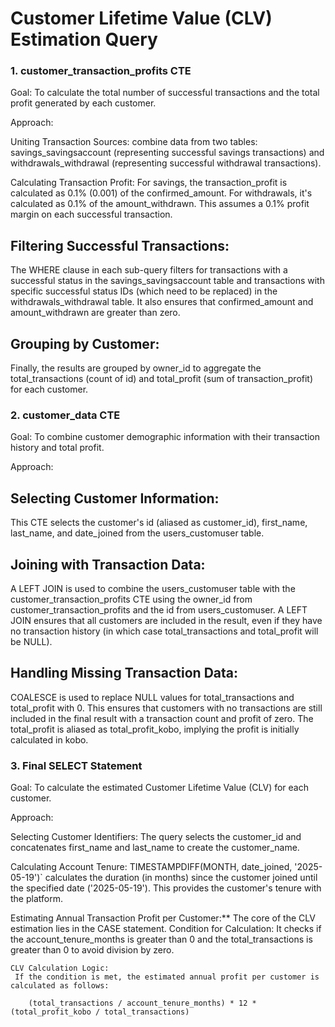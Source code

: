 # Customer Lifetime Value (CLV) Estimation Query

### 1. customer_transaction_profits CTE

Goal: To calculate the total number of successful transactions and the total profit generated by each customer.

Approach:

 Uniting Transaction Sources: 
 combine data from two tables: savings_savingsaccount (representing successful savings transactions) and withdrawals_withdrawal (representing successful withdrawal transactions).
 
 Calculating Transaction Profit: For savings, the transaction_profit is calculated as 0.1% (0.001) of the confirmed_amount. For withdrawals, it's calculated as 0.1% of the amount_withdrawn. This assumes a 0.1% profit margin on each successful transaction.

## Filtering Successful Transactions: 
The WHERE clause in each sub-query filters for transactions with a successful status in the savings_savingsaccount table and transactions with specific successful status IDs (which need to be replaced) in the withdrawals_withdrawal table. It also ensures that confirmed_amount and amount_withdrawn are greater than zero.

## Grouping by Customer:
 Finally, the results are grouped by owner_id to aggregate the total_transactions (count of id) and total_profit (sum of transaction_profit) for each customer.

### 2. customer_data CTE

Goal: To combine customer demographic information with their transaction history and total profit.

Approach:

## Selecting Customer Information:
 This CTE selects the customer's id (aliased as customer_id), first_name, last_name, and date_joined from the users_customuser table.

## Joining with Transaction Data:
 A LEFT JOIN is used to combine the users_customuser table with the customer_transaction_profits CTE using the owner_id from customer_transaction_profits and the id from users_customuser. A LEFT JOIN ensures that all customers are included in the result, even if they have no transaction history (in which case total_transactions and total_profit will be NULL).

## Handling Missing Transaction Data:
COALESCE is used to replace NULL values for total_transactions and total_profit with 0. This ensures that customers with no transactions are still included in the final result with a transaction count and profit of zero. The total_profit is aliased as total_profit_kobo, implying the profit is initially calculated in kobo.

### 3. Final SELECT Statement

Goal: To calculate the estimated Customer Lifetime Value (CLV) for each customer.

Approach:

Selecting Customer Identifiers:
 The query selects the customer_id and concatenates first_name and last_name to create the customer_name.

Calculating Account Tenure: TIMESTAMPDIFF(MONTH, date_joined, '2025-05-19')` calculates the duration (in months) since the customer joined until the specified date ('2025-05-19'). This provides the customer's tenure with the platform.

Estimating Annual Transaction Profit per Customer:** The core of the CLV estimation lies in the CASE statement.
    Condition for Calculation:
     It checks if the account_tenure_months is greater than 0 and the total_transactions is greater than 0 to avoid division by zero.
    
    CLV Calculation Logic:
     If the condition is met, the estimated annual profit per customer is calculated as follows:
    
        (total_transactions / account_tenure_months) * 12 * (total_profit_kobo / total_transactions)
    